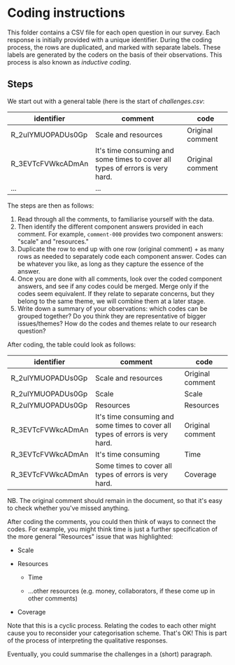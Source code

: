 # Coding instructions

This folder contains a CSV file for each open question in our survey.
Each response is initially provided with a unique identifier.
During the coding process, the rows are duplicated, and marked with separate labels.
These labels are generated by the coders on the basis of their observations.
This process is also known as *inductive coding*.

## Steps
We start out with a general table (here is the start of *challenges.csv*:

| identifier  | comment | code |
|-------------|---------|------|
| R_2uIYMUOPADUs0Gp | Scale and resources | Original comment |
| R_3EVTcFVWkcADmAn |	It's time consuming and some times to cover all types of errors is very hard. | Original comment |
| ... |	... | |

The steps are then as follows:

1. Read through all the comments, to familiarise yourself with the data.
2. Then identify the different component answers provided in each comment. For example, `comment-000` provides two component answers: "scale" and "resources."
3. Duplicate the row to end up with one row (original comment) + as many rows as needed to separately code each component answer. Codes can be whatever you like, as long as they capture the essence of the answer.
4. Once you are done with all comments, look over the coded component answers, and see if any codes could be merged. Merge only if the codes seem equivalent. If they relate to separate concerns, but they belong to the same theme, we will combine them at a later stage.
5. Write down a summary of your observations: which codes can be grouped together? Do you think they are representative of bigger issues/themes? How do the codes and themes relate to our research question?

After coding, the table could look as follows:

| identifier  | comment                                                      | code             |
| ----------- | ------------------------------------------------------------ | ---------------- |
| R_2uIYMUOPADUs0Gp | Scale and resources                                          | Original comment |
| R_2uIYMUOPADUs0Gp | Scale                                                        | Scale            |
| R_2uIYMUOPADUs0Gp | Resources                                                    | Resources        |
| R_3EVTcFVWkcADmAn | It's time consuming and some times to cover all types of errors is very hard. | Original comment |
| R_3EVTcFVWkcADmAn | It's time consuming                                          | Time             |
| R_3EVTcFVWkcADmAn | Some times to cover all types of errors is very hard.        | Coverage         |

NB. The original comment should remain in the document, so that it's easy to check whether you've missed anything.

After coding the comments, you could then think of ways to connect the codes. For example, you might think time is just a further specification of the more general "Resources" issue that was highlighted:

* Scale

* Resources

  - Time

  - ...other resources (e.g. money, collaborators, if these come up in other comments)

* Coverage

Note that this is a cyclic process. Relating the codes to each other might cause you to reconsider your categorisation scheme. That's OK! This is part of the process of interpreting the qualitative responses.

Eventually, you could summarise the challenges in a (short) paragraph.
